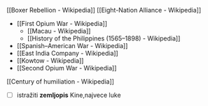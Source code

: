 
[[Boxer Rebellion - Wikipedia]]
[[Eight-Nation Alliance - Wikipedia]]


- [[First Opium War - Wikipedia]]
	- [[Macau - Wikipedia]]
	- [[History of the Philippines (1565–1898) - Wikipedia]]
- [[Spanish–American War - Wikipedia]]
- [[East India Company - Wikipedia]]
- [[Kowtow - Wikipedia]]
- [[Second Opium War - Wikipedia]]

[[Century of humiliation - Wikipedia]]

- [ ] istražiti **zemljopis** Kine,najvece luke
